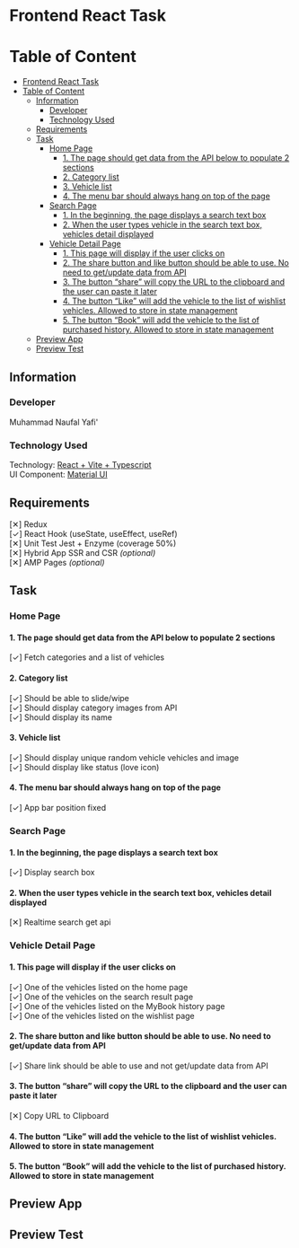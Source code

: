 # Frontend React Task

# Table of Content

- [Frontend React Task](#frontend-react-task)
- [Table of Content](#table-of-content)
  - [Information](#information)
    - [Developer](#developer)
    - [Technology Used](#technology-used)
  - [Requirements](#requirements)
  - [Task](#task)
    - [Home Page](#home-page)
      - [1. The page should get data from the API below to populate 2 sections](#1-the-page-should-get-data-from-the-api-below-to-populate-2-sections)
      - [2. Category list](#2-category-list)
      - [3. Vehicle list](#3-vehicle-list)
      - [4. The menu bar should always hang on top of the page](#4-the-menu-bar-should-always-hang-on-top-of-the-page)
    - [Search Page](#search-page)
      - [1. In the beginning, the page displays a search text box](#1-in-the-beginning-the-page-displays-a-search-text-box)
      - [2. When the user types vehicle in the search text box, vehicles detail displayed](#2-when-the-user-types-vehicle-in-the-search-text-box-vehicles-detail-displayed)
    - [Vehicle Detail Page](#vehicle-detail-page)
      - [1. This page will display if the user clicks on](#1-this-page-will-display-if-the-user-clicks-on)
      - [2. The share button and like button should be able to use. No need to get/update data from API](#2-the-share-button-and-like-button-should-be-able-to-use-no-need-to-getupdate-data-from-api)
      - [3. The button “share” will copy the URL to the clipboard and the user can paste it later](#3-the-button-share-will-copy-the-url-to-the-clipboard-and-the-user-can-paste-it-later)
      - [4. The button “Like” will add the vehicle to the list of wishlist vehicles. Allowed to store in state management](#4-the-button-like-will-add-the-vehicle-to-the-list-of-wishlist-vehicles-allowed-to-store-in-state-management)
      - [5. The button “Book” will add the vehicle to the list of purchased history. Allowed to store in state management](#5-the-button-book-will-add-the-vehicle-to-the-list-of-purchased-history-allowed-to-store-in-state-management)
  - [Preview App](#preview-app)
  - [Preview Test](#preview-test)

## Information

### Developer

Muhammad Naufal Yafi'

### Technology Used

Technology: [React + Vite + Typescript](https://vitejs.dev/guide/)  
UI Component: [Material UI](https://mui.com/material-ui/)

## Requirements

[✕]  Redux  
[✓]  React Hook (useState, useEffect, useRef)  
[✕]  Unit Test Jest + Enzyme (coverage 50%)  
[✕]  Hybrid App SSR and CSR _(optional)_  
[✕]  AMP Pages _(optional)_  

## Task

### Home Page

#### 1. The page should get data from the API below to populate 2 sections
[✓] Fetch categories and a list of vehicles

#### 2. Category list
[✓] Should be able to slide/wipe  
[✓] Should display category images from API  
[✓] Should display its name  

#### 3. Vehicle list
[✓] Should display unique random vehicle vehicles and image  
[✓] Should display like status (love icon)
   
#### 4. The menu bar should always hang on top of the page
[✓] App bar position fixed

### Search Page

#### 1. In the beginning, the page displays a search text box
[✓] Display search box

#### 2. When the user types vehicle in the search text box, vehicles detail displayed
[✕] Realtime search get api

### Vehicle Detail Page

#### 1. This page will display if the user clicks on
[✓] One of the vehicles listed on the home page  
[✓] One of the vehicles on the search result page  
[✓] One of the vehicles listed on the MyBook history page  
[✓] One of the vehicles listed on the wishlist page  

#### 2. The share button and like button should be able to use. No need to get/update data from API
[✓] Share link should be able to use and not get/update data from API

#### 3. The button “share” will copy the URL to the clipboard and the user can paste it later
[✕] Copy URL to Clipboard

#### 4. The button “Like” will add the vehicle to the list of wishlist vehicles. Allowed to store in state management

#### 5. The button “Book” will add the vehicle to the list of purchased history. Allowed to store in state management



## Preview App

## Preview Test
